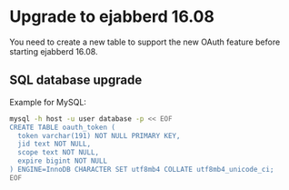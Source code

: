 # Upgrade to ejabberd 16.08

You need to create a new table to support the new OAuth feature
before starting ejabberd 16.08.

## SQL database upgrade

Example for MySQL:
``` bash
mysql -h host -u user database -p << EOF
CREATE TABLE oauth_token (
  token varchar(191) NOT NULL PRIMARY KEY,
  jid text NOT NULL,
  scope text NOT NULL,
  expire bigint NOT NULL
) ENGINE=InnoDB CHARACTER SET utf8mb4 COLLATE utf8mb4_unicode_ci;
EOF
```

